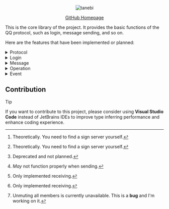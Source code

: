 <div align="center">

![tanebi](https://socialify.git.ci/tanebijs/tanebi/image?description=1&font=Bitter&forks=1&issues=1&language=1&name=1&owner=1&pulls=1&stargazers=1&theme=Light)

[GitHub Homepage](https://github.com/tanebijs/tanebi)

</div>

This is the core library of the project. It provides the basic functions of the QQ protocol, such as login, message sending, and so on.

Here are the features that have been implemented or planned:

<details>
<summary> Protocol </summary>

- [x] Windows[^1]
- [x] macOS[^1]
- [x] Linux

[^1]: Theoretically. You need to find a sign server yourself.
</details>

<details>
<summary> Login </summary>

- [x] QRCode
- [x] NTEasyLogin
- [ ] Password[^2]

[^2]: Deprecated and not planned.
</details>

<details>
<summary> Message </summary>

- [x] Text
- [x] Face[^4]
- [x] Mention (At)
- [x] Image
- [x] Reply
- [x] Record
- [x] Video[^3]
- [ ] Market Face
- [x] Multi Forwarded Message
- [ ] XML
- [x] Light App[^3]
- [ ] Markdown

[^3]: Only implemented receiving.
[^4]: *May* not function properly when sending.
</details>

<details>
<summary> Operation </summary>

- [x] Fetch friends
- [x] Fetch groups
- [x] Fetch group members
- [x] Send poke
- [x] Send face reaction
- [x] Recall message
- [x] Leave group
- [x] Set member card
- [x] Ban (mute) member[^5]
- [x] Kick member
- [x] Set member to admin
- [x] Set special title
- [x] Handle friend request
- [x] Handle group request
- [x] Handle group invitation
- [ ] Get client key
- [ ] Get cookies
[^5]: Unmuting all members is currently unavailable. This is a **bug** and I'm working on it.
</details>

<details>
<summary> Event </summary>

- [ ] Bot offline
- [x] Friend poke
- [x] Friend message recall
- [x] Friend request
- [x] Group poke
- [x] Group message recall
- [x] Group mute
- [x] Group join request
- [x] Group invited join request
- [x] Group member increase
- [x] Group member decrease
- [x] Group invitation
- [x] Group admin change
- [x] Group essence message
- [x] Group face reaction
- [ ] Group TODO
</details>

## Contribution

> [!TIP]
> If you want to contribute to this project, please consider using **Visual Studio Code** instead of JetBrains IDEs to improve type inferring performance and enhance coding experience.